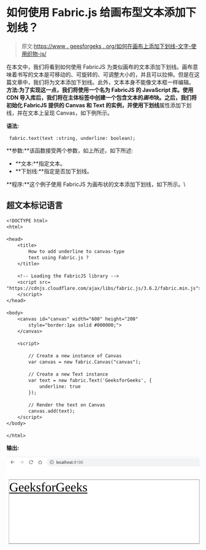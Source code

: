 # 如何使用 Fabric.js 给画布型文本添加下划线？

> 原文:[https://www . geesforgeks . org/如何在画布上添加下划线-文字-使用织物-js/](https://www.geeksforgeeks.org/how-to-add-underline-to-canvas-type-text-using-fabric-js/)

在本文中，我们将看到如何使用 FabricJS 为类似画布的文本添加下划线。画布意味着书写的文本是可移动的、可旋转的、可调整大小的，并且可以拉伸。但是在这篇文章中，我们将为文本添加下划线。此外，文本本身不能像文本框一样编辑。
**方法:**为了实现这一点，我们将使用一个名为 FabricJS 的 JavaScript 库。使用 CDN 导入库后，我们将在主体标签中创建一个包含文本的*画布*块。之后，我们将初始化 FabricJS 提供的 Canvas 和 Text 的实例，并使用**下划线**属性添加下划线，并在文本上呈现 Canvas，如下例所示。

**语法:**

```
 fabric.text(text :string, underline: boolean); 
```

**参数:**该函数接受两个参数，如上所述，如下所述:

*   **文本:**指定文本。
*   **下划线:**指定是否加下划线。

**程序:**这个例子使用 FabricJS 为画布状的文本添加下划线，如下所示。\

## 超文本标记语言

```
<!DOCTYPE html>
<html>

<head>
    <title>
        How to add underline to canvas-type
        text using Fabric.js ?
    </title>

    <!-- Loading the FabricJS library -->
    <script src=
"https://cdnjs.cloudflare.com/ajax/libs/fabric.js/3.6.2/fabric.min.js">
    </script>
</head>

<body>
    <canvas id="canvas" width="600" height="200"
        style="border:1px solid #000000;">
    </canvas>

    <script>

        // Create a new instance of Canvas
        var canvas = new fabric.Canvas("canvas");

        // Create a new Text instance
        var text = new fabric.Text('GeeksforGeeks', {
            underline: true
        });

        // Render the text on Canvas
        canvas.add(text);
    </script>
</body>

</html>
```

**输出:**

![](img/46ba7a422a0dfc9f47af08bc2a96880d.png)